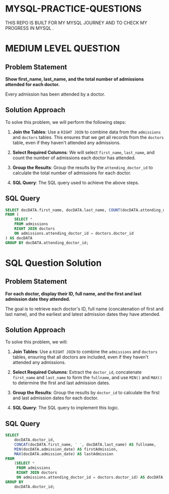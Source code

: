 # MYSQL-PRACTICE-QUESTIONS
THIS REPO IS BUILT FOR MY MYSQL JOURNEY  AND TO CHECK  MY PROGRESS IN MYSQL . 

# MEDIUM LEVEL QUESTION 

## Problem Statement
**Show first_name, last_name, and the total number of admissions attended for each doctor.**

Every admission has been attended by a doctor.

## Solution Approach
To solve this problem, we will perform the following steps:

1. **Join the Tables**: Use a `RIGHT JOIN` to combine data from the `admissions` and `doctors` tables. This ensures that we get all records from the `doctors` table, even if they haven't attended any admissions.
   
2. **Select Required Columns**: We will select `first_name`, `last_name`, and count the number of admissions each doctor has attended.
   
3. **Group the Results**: Group the results by the `attending_doctor_id` to calculate the total number of admissions for each doctor.

4. **SQL Query**: The SQL query used to achieve the above steps.

## SQL Query
```sql
SELECT docDATA.first_name, docDATA.last_name, COUNT(docDATA.attending_doctor_id) AS total_admissions
FROM (
    SELECT * 
    FROM admissions 
    RIGHT JOIN doctors 
    ON admissions.attending_doctor_id = doctors.doctor_id
) AS docDATA 
GROUP BY docDATA.attending_doctor_id;
```
# SQL Question Solution

## Problem Statement
**For each doctor, display their ID, full name, and the first and last admission date they attended.**

The goal is to retrieve each doctor's ID, full name (concatenation of first and last name), and the earliest and latest admission dates they have attended.

## Solution Approach
To solve this problem, we will:

1. **Join Tables**: Use a `RIGHT JOIN` to combine the `admissions` and `doctors` tables, ensuring that all doctors are included, even if they haven't attended any admissions.

2. **Select Required Columns**: Extract the `doctor_id`, concatenate `first_name` and `last_name` to form the `fullname`, and use `MIN()` and `MAX()` to determine the first and last admission dates.

3. **Group the Results**: Group the results by `doctor_id` to calculate the first and last admission dates for each doctor.

4. **SQL Query**: The SQL query to implement this logic.

## SQL Query
```sql
SELECT 
    docDATA.doctor_id, 
    CONCAT(docDATA.first_name, ' ', docDATA.last_name) AS fullname, 
    MIN(docDATA.admission_date) AS firstAdmission, 
    MAX(docDATA.admission_date) AS lastAdmission   
FROM 
    (SELECT * 
     FROM admissions 
     RIGHT JOIN doctors 
     ON admissions.attending_doctor_id = doctors.doctor_id) AS docDATA
GROUP BY 
    docDATA.doctor_id;
```
